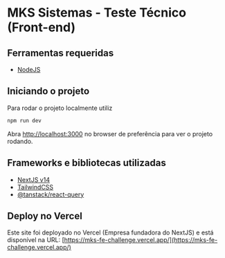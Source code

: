 # MKS Sistemas - Teste Técnico (Front-end)

## Ferramentas requeridas
- [NodeJS](https://nodejs.org/)

## Iniciando o projeto

Para rodar o projeto localmente utiliz

```bash
npm run dev
```

Abra [http://localhost:3000](http://localhost:3000) no browser de preferência para ver o projeto rodando.

## Frameworks e bibliotecas utilizadas

- [NextJS v14](https://nextjs.org/)
- [TailwindCSS](https://tailwindcss.com/)
- [@tanstack/react-query](https://tanstack.com/query/latest)

## Deploy no Vercel

Este site foi deployado no Vercel (Empresa fundadora do NextJS) e está disponível na URL: [https://mks-fe-challenge.vercel.app/](https://mks-fe-challenge.vercel.app/)
